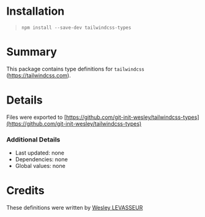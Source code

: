 # Installation

> `npm install --save-dev tailwindcss-types`

# Summary

This package contains type definitions for `tailwindcss` (https://tailwindcss.com).

# Details

Files were exported to
[https://github.com/git-init-wesley/tailwindcss-types](https://github.com/git-init-wesley/tailwindcss-types)

### Additional Details

* Last updated: none
* Dependencies: none
* Global values: none

# Credits

These definitions were written by [Wesley LEVASSEUR](https://github.com/git-init-wesley/)
